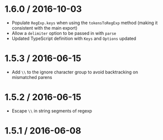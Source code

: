 1.6.0 / 2016-10-03
==================

  * Populate `RegExp.keys` when using the `tokensToRegExp` method (making it consistent with the main export)
  * Allow a `delimiter` option to be passed in with `parse`
  * Updated TypeScript definition with `Keys` and `Options` updated

1.5.3 / 2016-06-15
==================

  * Add `\\` to the ignore character group to avoid backtracking on mismatched parens

1.5.2 / 2016-06-15
==================

  * Escape `\\` in string segments of regexp

1.5.1 / 2016-06-08
====